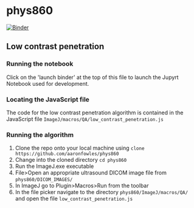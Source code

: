 # phys860
[![Binder](http://mybinder.org/badge.svg)](http://mybinder.org/repo/aaronfowles/phys860)

## Low contrast penetration

### Running the notebook

Click on the 'launch binder' at the top of this file to launch the Jupyrt Notebook used for development.

### Locating the JavaScript file

The code for the low contrast penetration algorithm is contained in the JavaScript file `ImageJ/macros/QA/low_contrast_penetration.js`

### Running the algorithm

1. Clone the repo onto your local machine using `clone https://github.com/aaronfowles/phys860`
2. Change into the cloned directory `cd phys860`
3. Run the ImageJ.exe executable
4. File>Open an appropriate ultrasound DICOM image file from `phys860/DICOM_IMAGES/`
5. In ImageJ go to Plugin>Macros>Run from the toolbar
6. In the file picker navigate to the directory `phys860/ImageJ/macros/QA/` and open the file `low_contrast_penetration.js`
